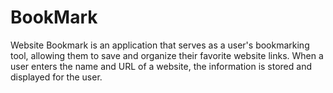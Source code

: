 # BookMark
Website Bookmark is an application that serves as a user's bookmarking tool, allowing them to save and organize their favorite website links. When a user enters the name and URL of a website, the information is stored and displayed for the user.
